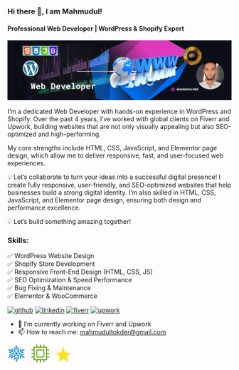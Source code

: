 ### Hi there 👋, I am Mahmudul!
#### Professional Web Developer | WordPress & Shopify Expert
![Professional Web Developer | WordPress & Shopify Expert](https://github.com/mahmudulweb/assets/blob/main/mahmudulweb_bannar.png)

I’m a dedicated Web Developer with hands-on experience in WordPress and Shopify.
Over the past 4 years, I’ve worked with global clients on Fiverr and Upwork, building websites that are not only visually appealing but also SEO-optimized and high-performing.

My core strengths include HTML, CSS, JavaScript, and Elementor page design, which allow me to deliver responsive, fast, and user-focused web experiences.

💡 Let’s collaborate to turn your ideas into a successful digital presence! I create fully responsive, user-friendly, and SEO-optimized websites that help businesses build a strong digital identity.
I’m also skilled in HTML, CSS, JavaScript, and Elementor page design, ensuring both design and performance excellence.

💡 Let’s build something amazing together!

### Skills: </br>
✅ WordPress Website Design </br>
✅ Shopify Store Development </br>
✅ Responsive Front-End Design (HTML, CSS, JS) </br>
✅ SEO Optimization & Speed Performance </br>
✅ Bug Fixing & Maintenance </br>
✅ Elementor & WooCommerce</br>

[<img src='https://cdn.jsdelivr.net/npm/simple-icons@3.0.1/icons/github.svg' alt='github' height='40'>](https://github.com/https://github.com/mahmudulweb)  [<img src='https://cdn.jsdelivr.net/npm/simple-icons@3.0.1/icons/linkedin.svg' alt='linkedin' height='40'>](https://www.linkedin.com/in/https://www.linkedin.com/in/mahmudul-hasan-82b3191b4/)  [<img src='https://cdn.jsdelivr.net/npm/simple-icons@3.0.1/icons/fiverr.svg' alt='fiverr' height='40'>](https://www.fiverr.com/users/proficient489)  [<img src='https://cdn.jsdelivr.net/npm/simple-icons@3.0.1/icons/upwork.svg' alt='upwork' height='40'>](https://www.upwork.com/freelancers/~0161934be3f1c3631c?mp_source=share)  

- 🔭 I’m currently working on Fiverr and Upwork 
- 📫 How to reach me: mahmudultokder@gmail.com 



<a href='https://archiveprogram.github.com/'><img src='https://raw.githubusercontent.com/acervenky/animated-github-badges/master/assets/acbadge.gif' width='40' height='40'></a> <a href='https://docs.github.com/en/developers'><img src='https://raw.githubusercontent.com/acervenky/animated-github-badges/master/assets/devbadge.gif' width='40' height='40'></a> <a href='https://stars.github.com/'><img src='https://raw.githubusercontent.com/acervenky/animated-github-badges/master/assets/starbadge.gif' width='35' height='35'></a>

<!--
<p align="left">
<a href="https://linkedin.com/in/linkedin.com/in/mahmudul-hasan-82b3191b4" target="blank"><img align="center" src="https://raw.githubusercontent.com/rahuldkjain/github-profile-readme-generator/master/src/images/icons/Social/linked-in-alt.svg" alt="linkedin.com/in/mahmudul-hasan-82b3191b4" height="30" width="40" /></a>
<a href="https://discord.gg/abc" target="blank"><img align="center" src="https://raw.githubusercontent.com/rahuldkjain/github-profile-readme-generator/master/src/images/icons/Social/discord.svg" alt="abc" height="30" width="40" /></a>
</p>-->

